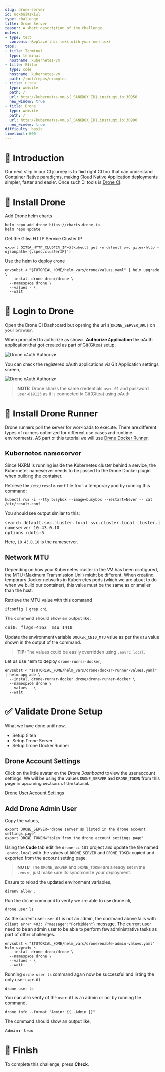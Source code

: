 ```yaml
---
slug: drone-server
id: uokbui81kiwl
type: challenge
title: Drone Server
teaser: A short description of the challenge.
notes:
- type: text
  contents: Replace this text with your own text
tabs:
- title: Terminal
  type: terminal
  hostname: kubernetes-vm
- title: Editor
  type: code
  hostname: kubernetes-vm
  path: /root/repos/examples
- title: Gitea
  type: website
  path: /
  url: http://kubernetes-vm.${_SANDBOX_ID}.instruqt.io:30950
  new_window: true
- title: Drone
  type: website
  path: /
  url: http://kubernetes-vm.${_SANDBOX_ID}.instruqt.io:30980
  new_window: true
difficulty: basic
timelimit: 600
---
```


👋 Introduction
===============

Our next step in our CI journey is to find right CI tool that can understand Container Native paradigms, making Cloud Native Application deployments simpler, faster and easier. Once such CI tools is [Drone CI](https://drone.io).

🔧 Install Drone
================

Add Drone helm charts

```shell
helm repo add drone https://charts.drone.io
helm repo update
```

Get the Gitea HTTP Service Cluster IP,

```shell
export GITEA_HTTP_CLUSTER_IP=$(kubectl get -n default svc gitea-http -ojsonpath='{.spec.clusterIP}')
```

Use the helm to deploy drone

```shell
envsubst < "$TUTORIAL_HOME/helm_vars/drone/values.yaml" | helm upgrade \
  --install drone drone/drone \
  --namespace drone \
  --values - \
  --wait
```

👤 Login to Drone
=================

Open the Drone CI Dashboard but opening the url `${DRONE_SERVER_URL}` on your browser.

When prompted to authorize as shown, **Authorize Application** the oAuth application that got created as part of Git(Gitea) setup.

![Drone oAuth Authorize](../assets/drone_oauth_authorize.png)

You can check the registered oAuth applications via Git Application settings screen,

![Drone oAuth Authorize](../assets/git_oauth_settings.png)

> **NOTE:**
> Drone shares the same credentials `user-01` and password `user-01@123` as it is connected to Git(Gitea) using oAuth

🔧 Install Drone Runner
======================

Drone runners poll the server for workloads to execute. There are different types of runners optimized for different use cases and runtime environments. AS part of this tutorial we will use [Drone Docker Runner](https://docs.drone.io/runner/docker/overview/).

Kubernetes nameserver
---------------------

Since NXRM is running inside the Kubernetes cluster behind a service, the Kubernetes nameserver needs to be passed to the Drone Docker plugin when building the container.

Retrieve the `/etc/resolv.conf` file from a temporary pod by running this command:

```shell
kubectl run -i --tty busybox --image=busybox --restart=Never -- cat /etc/resolv.conf
```

You should see output similar to this:

<pre>
search default.svc.cluster.local svc.cluster.local cluster.local pguvupthd4vq.svc.cluster.local c.instruqt-prod.internal google.internal
nameserver 10.43.0.10
options ndots:5
</pre>

Here, `10.43.0.10` is the nameserver.

Network MTU
-----------

Depending on how your Kubernetes cluster in the VM has been configured, the MTU (Maximum Transmission Unit) might be different. When creating temporary Docker networks in Kubernetes pods (which we are about to do when we build our container), this value must be the same as or smaller than the host.

Retrieve the MTU value with this command

```shell
ifconfig | grep cni
```

The command should show an output like:

<pre>cni0: flags=4163<UP,BROADCAST,RUNNING,MULTICAST>  mtu 1410
</pre>

Update the environment variable `DOCKER_CNI0_MTU` value as per the `mtu` value shown in the output of the command.

> **TIP:**
> The values could be easily overridden using `.envrc.local`.

Let us use helm to deploy `drone-runner-docker`,

```shell
envsubst < "$TUTORIAL_HOME/helm_vars/drone/docker-runner-values.yaml" | helm upgrade \
  --install drone-runner-docker drone/drone-runner-docker \
  --namespace drone \
  --values - \
  --wait
```

✅ Validate Drone Setup
=======================

What we have done until now,

- Setup Gitea
- Setup Drone Server
- Setup Drone Docker Runner

Drone Account Settings
----------------------

Click on the little avatar on the *Drone Dashboard* to view the user account settings. We will be using the values `DRONE_SERVER` and `DRONE_TOKEN` from this page in upcoming sections of the tutorial.

[Drone User Account Settings](./../assets/drone_account_settings.png)

Add Drone Admin User
--------------------

Copy the values,

```shell
export DRONE_SERVER="drone server as listed in the drone account settings page"
export DRONE_TOKEN="token from the drone account settings page"
```

Using the **Code** tab edit the `drone-ci-101` project and update the file named `.envrc.local` with the values of `DRONE_SERVER` and `DRONE_TOKEN` copied and exported from the account setting page.

>**NOTE:** The `DRONE_SERVER` and `DRONE_TOKEN` are already set in the `.envrc`, just make sure its synchronize your deployment.

Ensure to reload the updated environment variables,

```shell
direnv allow .
```

Run the drone command to verify we are able to use drone cli,

```shell
drone user ls
```

As the current user `user-01` is not an admin, the command above fails with `client error 403: {"message":"Forbidden"}` message. The current user need to be an admin user to be able to perform few administrative tasks as part of other challenges.

```shell
envsubst < "$TUTORIAL_HOME/helm_vars/drone/enable-admin-values.yaml" | helm upgrade \
  --install drone drone/drone \
  --namespace drone \
  --values - \
  --wait
```

Running `drone user ls` command again now be successful and listing the only user `user-01`.

```shell
drone user ls
```

You can also verify of the `user-01` is an admin or not by running the command,

```shell
drone info --format "Admin: {{ .Admin }}"
```

The command should show an output like,

<pre>Admin: true</pre>

🏁 Finish
=========

To complete this challenge, press **Check**.
